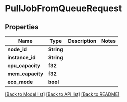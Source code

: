 # PullJobFromQueueRequest

## Properties

Name | Type | Description | Notes
------------ | ------------- | ------------- | -------------
**node_id** | **String** |  | 
**instance_id** | **String** |  | 
**cpu_capacity** | **f32** |  | 
**mem_capacity** | **f32** |  | 
**eco_mode** | **bool** |  | 

[[Back to Model list]](../README.md#documentation-for-models) [[Back to API list]](../README.md#documentation-for-api-endpoints) [[Back to README]](../README.md)



